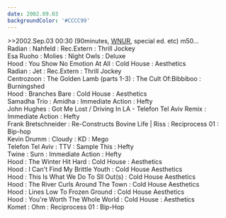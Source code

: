 ```yaml
---
date: 2002.09.03
backgroundColor: '#CCCC99'
---
```


\>>2002.Sep.03 00:30 (90minutes, [WNUR](http://www.wnur.org/), special ed. etc) m50...  
Radian : Nahfeld : Rec.Extern : Thrill Jockey  
Esa Ruoho : Molies : Night Owls : Deluxe  
Hood : You Show No Emotion At All : Cold House : Aesthetics  
Radian : Jet : Rec.Extern : Thrill Jockey  
Centrozoon : The Golden Lamb (parts 1-3) : The Cult Of:Bibbiboo : Burningshed  
Hood : Branches Bare : Cold House : Aesthetics  
Samadha Trio : Amidha : Immediate Action : Hefty  
John Hughes : Got Me Lost / Driving In LA - Telefon Tel Aviv Remix : Immediate Action : Hefty  
Frank Bretschneider : Re-Constructs Bovine Life | Riss : Reciprocess 01 : Bip-hop  
Kevin Drumm : Cloudy : KD : Mego  
Telefon Tel Aviv : TTV : Sample This : Hefty  
Twine : Surn : Immediate Action : Hefty  
Hood : The Winter Hit Hard : Cold House : Aesthetics  
Hood : I Can't Find My Brittle Youth : Cold House Aesthetics  
Hood : This Is What We Do To Sll Out(s) : Cold House Aesthetics  
Hood : The River Curls Around The Town : Cold House Aesthetics  
Hood : Lines Low To Frozen Ground : Cold House Aesthetics  
Hood : You're Worth The Whole World : Cold House : Aesthetics  
Komet : Ohm : Reciprocess 01 : Bip-Hop